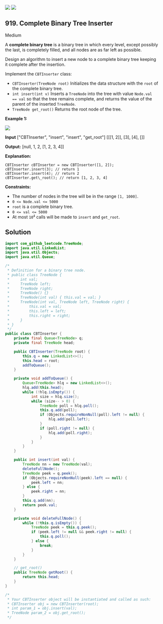 [![](https://img.shields.io/github/stars/javadev/LeetCode-in-Java?label=Stars&style=flat-square)](https://github.com/javadev/LeetCode-in-Java)
[![](https://img.shields.io/github/forks/javadev/LeetCode-in-Java?label=Fork%20me%20on%20GitHub%20&style=flat-square)](https://github.com/javadev/LeetCode-in-Java/fork)

## 919\. Complete Binary Tree Inserter

Medium

A **complete binary tree** is a binary tree in which every level, except possibly the last, is completely filled, and all nodes are as far left as possible.

Design an algorithm to insert a new node to a complete binary tree keeping it complete after the insertion.

Implement the `CBTInserter` class:

*   `CBTInserter(TreeNode root)` Initializes the data structure with the `root` of the complete binary tree.
*   `int insert(int v)` Inserts a `TreeNode` into the tree with value `Node.val == val` so that the tree remains complete, and returns the value of the parent of the inserted `TreeNode`.
*   `TreeNode get_root()` Returns the root node of the tree.

**Example 1:**

![](https://assets.leetcode.com/uploads/2021/08/03/lc-treeinsert.jpg)

**Input** ["CBTInserter", "insert", "insert", "get\_root"] [[[1, 2]], [3], [4], []]

**Output:** [null, 1, 2, [1, 2, 3, 4]]

**Explanation:** 

    CBTInserter cBTInserter = new CBTInserter([1, 2]); 
    cBTInserter.insert(3); // return 1 
    cBTInserter.insert(4); // return 2 
    cBTInserter.get\_root(); // return [1, 2, 3, 4]

**Constraints:**

*   The number of nodes in the tree will be in the range `[1, 1000]`.
*   `0 <= Node.val <= 5000`
*   `root` is a complete binary tree.
*   `0 <= val <= 5000`
*   At most <code>10<sup>4</sup></code> calls will be made to `insert` and `get_root`.

## Solution

```java
import com_github_leetcode.TreeNode;
import java.util.LinkedList;
import java.util.Objects;
import java.util.Queue;

/*
 * Definition for a binary tree node.
 * public class TreeNode {
 *     int val;
 *     TreeNode left;
 *     TreeNode right;
 *     TreeNode() {}
 *     TreeNode(int val) { this.val = val; }
 *     TreeNode(int val, TreeNode left, TreeNode right) {
 *         this.val = val;
 *         this.left = left;
 *         this.right = right;
 *     }
 * }
 */
public class CBTInserter {
    private final Queue<TreeNode> q;
    private final TreeNode head;

    public CBTInserter(TreeNode root) {
        this.q = new LinkedList<>();
        this.head = root;
        addToQueue();
    }

    private void addToQueue() {
        Queue<TreeNode> hlq = new LinkedList<>();
        hlq.add(this.head);
        while (!hlq.isEmpty()) {
            int size = hlq.size();
            while (size-- > 0) {
                TreeNode poll = hlq.poll();
                this.q.add(poll);
                if (Objects.requireNonNull(poll).left != null) {
                    hlq.add(poll.left);
                }
                if (poll.right != null) {
                    hlq.add(poll.right);
                }
            }
        }
    }

    public int insert(int val) {
        TreeNode nn = new TreeNode(val);
        deleteFullNode();
        TreeNode peek = q.peek();
        if (Objects.requireNonNull(peek).left == null) {
            peek.left = nn;
        } else {
            peek.right = nn;
        }
        this.q.add(nn);
        return peek.val;
    }

    private void deleteFullNode() {
        while (!this.q.isEmpty()) {
            TreeNode peek = this.q.peek();
            if (peek.left != null && peek.right != null) {
                this.q.poll();
            } else {
                break;
            }
        }
    }

    // get_root()
    public TreeNode getRoot() {
        return this.head;
    }
}

/*
 * Your CBTInserter object will be instantiated and called as such:
 * CBTInserter obj = new CBTInserter(root);
 * int param_1 = obj.insert(val);
 * TreeNode param_2 = obj.get_root();
 */
```